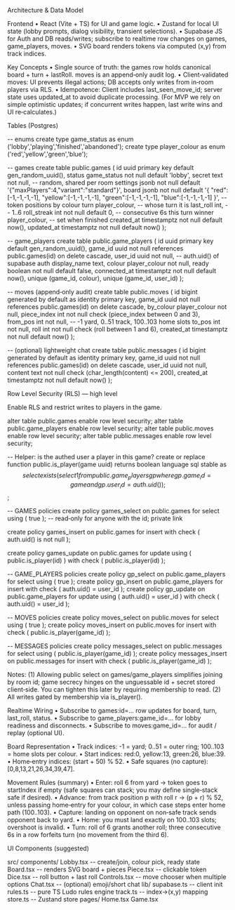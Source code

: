 Architecture & Data Model

Frontend
	•	React (Vite + TS) for UI and game logic.
	•	Zustand for local UI state (lobby prompts, dialog visibility, transient selections).
	•	Supabase JS for Auth and DB reads/writes; subscribe to realtime row changes on games, game_players, moves.
	•	SVG board renders tokens via computed (x,y) from track indices.

Key Concepts
	•	Single source of truth: the games row holds canonical board + turn + lastRoll. moves is an append‑only audit log.
	•	Client‑validated moves: UI prevents illegal actions; DB accepts only writes from in‑room players via RLS.
	•	Idempotence: Client includes last_seen_move_id; server state uses updated_at to avoid duplicate processing. (For MVP we rely on simple optimistic updates; if concurrent writes happen, last write wins and UI re‑calculates.)

Tables (Postgres)

-- enums
create type game_status as enum ('lobby','playing','finished','abandoned');
create type player_colour as enum ('red','yellow','green','blue');

-- games
create table public.games (
  id uuid primary key default gen_random_uuid(),
  status game_status not null default 'lobby',
  secret text not null,                         -- random, shared per room
  settings jsonb not null default '{"maxPlayers":4,"variant":"standard"}',
  board jsonb not null default '{
    "red":[-1,-1,-1,-1],
    "yellow":[-1,-1,-1,-1],
    "green":[-1,-1,-1,-1],
    "blue":[-1,-1,-1,-1]
  }',                                           -- token positions by colour
  turn player_colour,                           -- whose turn it is
  last_roll int,                                -- 1..6
  roll_streak int not null default 0,           -- consecutive 6s this turn
  winner player_colour,                         -- set when finished
  created_at timestamptz not null default now(),
  updated_at timestamptz not null default now()
);

-- game_players
create table public.game_players (
  id uuid primary key default gen_random_uuid(),
  game_id uuid not null references public.games(id) on delete cascade,
  user_id uuid not null,                        -- auth.uid() of supabase auth
  display_name text,
  colour player_colour not null,
  ready boolean not null default false,
  connected_at timestamptz not null default now(),
  unique (game_id, colour),
  unique (game_id, user_id)
);

-- moves (append‑only audit)
create table public.moves (
  id bigint generated by default as identity primary key,
  game_id uuid not null references public.games(id) on delete cascade,
  by_colour player_colour not null,
  piece_index int not null check (piece_index between 0 and 3),
  from_pos int not null,                         -- -1 yard, 0..51 track, 100..103 home slots
  to_pos int not null,
  roll int not null check (roll between 1 and 6),
  created_at timestamptz not null default now()
);

-- (optional) lightweight chat
create table public.messages (
  id bigint generated by default as identity primary key,
  game_id uuid not null references public.games(id) on delete cascade,
  user_id uuid not null,
  content text not null check (char_length(content) <= 200),
  created_at timestamptz not null default now()
);

Row Level Security (RLS) — high level

Enable RLS and restrict writes to players in the game.

alter table public.games enable row level security;
alter table public.game_players enable row level security;
alter table public.moves enable row level security;
alter table public.messages enable row level security;

-- Helper: is the authed user a player in this game?
create or replace function public.is_player(game uuid)
returns boolean language sql stable as $$
  select exists (
    select 1 from public.game_players gp
    where gp.game_id = game and gp.user_id = auth.uid()
  );
$$;

-- GAMES policies
create policy games_select on public.games
for select using ( true ); -- read‑only for anyone with the id; private link

create policy games_insert on public.games
for insert with check ( auth.uid() is not null );

create policy games_update on public.games
for update using ( public.is_player(id) )
with check ( public.is_player(id) );

-- GAME_PLAYERS policies
create policy gp_select on public.game_players for select using ( true );
create policy gp_insert on public.game_players for insert with check ( auth.uid() = user_id );
create policy gp_update on public.game_players for update using ( auth.uid() = user_id ) with check ( auth.uid() = user_id );

-- MOVES policies
create policy moves_select on public.moves for select using ( true );
create policy moves_insert on public.moves for insert with check ( public.is_player(game_id) );

-- MESSAGES policies
create policy messages_select on public.messages for select using ( public.is_player(game_id) );
create policy messages_insert on public.messages for insert with check ( public.is_player(game_id) );

Notes: (1) Allowing public select on games/game_players simplifies joining by room id; game secrecy hinges on the unguessable id + secret stored client‑side. You can tighten this later by requiring membership to read. (2) All writes gated by membership via is_player().

Realtime Wiring
	•	Subscribe to games:id=... row updates for board, turn, last_roll, status.
	•	Subscribe to game_players:game_id=... for lobby readiness and disconnects.
	•	Subscribe to moves:game_id=... for audit / replay (optional UI).

Board Representation
	•	Track indices: -1 = yard; 0..51 = outer ring; 100..103 = home slots per colour.
	•	Start indices: red:0, yellow:13, green:26, blue:39.
	•	Home‑entry indices: (start + 50) % 52.
	•	Safe squares (no capture): [0,8,13,21,26,34,39,47].

Movement Rules (summary)
	•	Enter: roll 6 from yard → token goes to startIndex if empty (safe squares can stack; you may define single‑stack safe if desired).
	•	Advance: from track position p with roll r → (p + r) % 52, unless passing home‑entry for your colour, in which case steps enter home path (100..103).
	•	Capture: landing on opponent on non‑safe track sends opponent back to yard.
	•	Home: you must land exactly on 100..103 slots; overshoot is invalid.
	•	Turn: roll of 6 grants another roll; three consecutive 6s in a row forfeits turn (no movement from the third 6).

UI Components (suggested)

src/
  components/
    Lobby.tsx          -- create/join, colour pick, ready state
    Board.tsx          -- renders SVG board + pieces
    Piece.tsx          -- clickable token
    Dice.tsx           -- roll button + last roll
    Controls.tsx       -- move chooser when multiple options
    Chat.tsx           -- (optional) emoji/short chat
  lib/
    supabase.ts        -- client init
    rules.ts           -- pure TS Ludo rules engine
    track.ts           -- index→(x,y) mapping
    store.ts           -- Zustand store
  pages/
    Home.tsx
    Game.tsx
